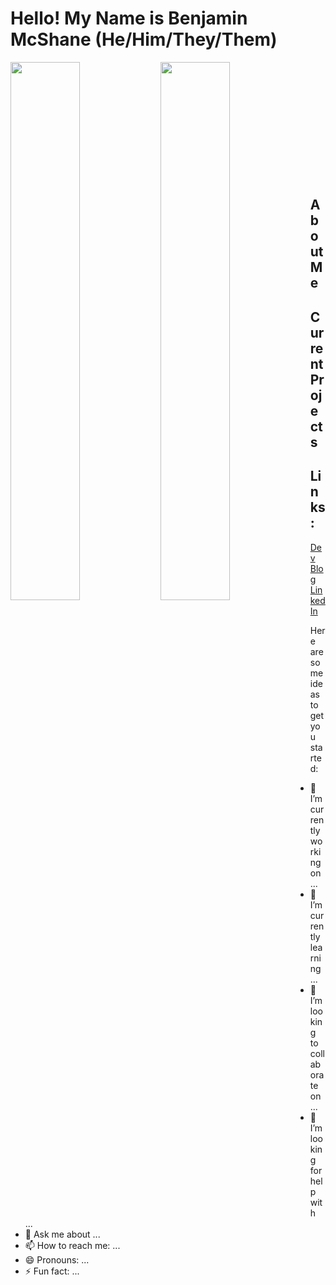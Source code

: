# **Hello! My Name is Benjamin McShane (He/Him/They/Them)**
<img align="left" width="47%" src="https://github-readme-stats.vercel.app/api?username=BMMcShane&show_icons=true&theme=dracula"/>
<img align="left" width="47%" src="https://github-readme-stats.vercel.app/api/top-langs/?username=BMMcShane&layout=compact&theme=dracula"/>

<br/><br/><br/><br/><br/><br/><br/><br/><br/><br/><br/>


## About Me

## Current Projects

## Links:

[Dev Blog](https://dev.to/bmmcshane)
[LinkedIn](https://www.linkedin.com/in/benjamin-mcshane/)






Here are some ideas to get you started:

- 🔭 I’m currently working on ...
- 🌱 I’m currently learning ...
- 👯 I’m looking to collaborate on ...
- 🤔 I’m looking for help with ...
- 💬 Ask me about ...
- 📫 How to reach me: ...
- 😄 Pronouns: ...
- ⚡ Fun fact: ...

